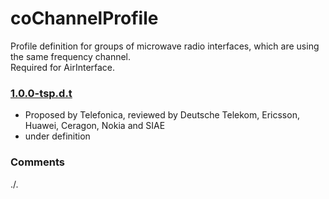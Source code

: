 # coChannelProfile
Profile definition for groups of microwave radio interfaces, which are using the same frequency channel.  
Required for AirInterface.

### [1.0.0-tsp.d.t](../../tree/tsp)
- Proposed by Telefonica, reviewed by Deutsche Telekom, Ericsson, Huawei, Ceragon, Nokia and SIAE
- under definition

### Comments
./.
